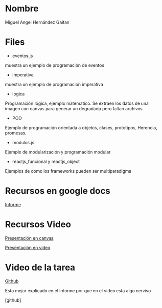 # Nombre

Miguel Angel Hernández Gaitan

# Files

- eventos.js

muestra un ejemplo de programación de eventos

- imperativa

muestra un ejemplo de programación imperativa

- logica

Programación lógica, ejemplo matematico. Se extraen los datos de una imagen con canvas para generar un degradadp pero faltan archivos

- POO

Ejemplo de programación orientada a objetos, clases, prototipos, Herencia, promesas.

- modulos.js

Ejemplo de modularización y programación modular

- reactjs_funcional y reactjs_object

Ejemplos de como los frameworks pueden ser multiparadigma

# Recursos en google docs



[Informe](https://docs.google.com/document/d/1VlxaJFOuje98KY-IT3URwzgPeDRnQMs_72Pjv4_Syfs/edit?usp=sharing)


# Recursos Video

[Presentación en canvas](https://www.canva.com/design/DAEG1b2nlMM/-lIrfhOU7JNhFOSJr7u7Vg/view?utm_content=DAEG1b2nlMM&utm_campaign=designshare&utm_medium=link&utm_source=sharebutton)

[Presentación en video](./videos/Paradigmas_de_programación.mp4)

# Video de la tarea

[Github](https://github.com/MiguelHG2351/conceptos-lenguajes)

Esta mejor explicado en el informe por que en el video esta algo nerviso

[github]